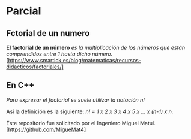 # Parcial

## Fctorial de un numero
**El factorial de un número** *es la multiplicación de los números que están comprendidos entre 1 hasta dicho número.* 
[https://www.smartick.es/blog/matematicas/recursos-didacticos/factoriales/]


## En C++
*Para expresar el factorial se suele utilizar la notación n!*

Así la definición es la siguiente:
*n! = 1 x 2 x 3 x 4 x 5 x ... x (n-1) x n.*

Este repositorio fue solicitado por el Ingeniero Miguel Matul.
[https://github.com/MigueMat4]
  

